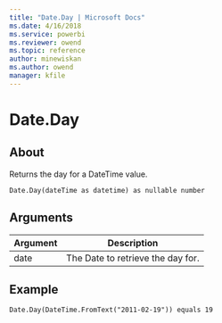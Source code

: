 ```yaml
---
title: "Date.Day | Microsoft Docs"
ms.date: 4/16/2018
ms.service: powerbi
ms.reviewer: owend
ms.topic: reference
author: minewiskan
ms.author: owend
manager: kfile
---
```

# Date.Day

  
## About  
Returns the day for a DateTime value.  
  
```  
Date.Day(dateTime as datetime) as nullable number  
```  
  
## Arguments  
  
|Argument|Description|  
|------------|---------------|  
|date|The Date to retrieve the day for.|  
  
## Example  
  
```  
Date.Day(DateTime.FromText("2011-02-19")) equals 19  
```  
